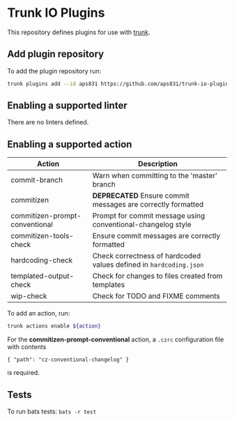 # Trunk IO Plugins

This repository defines plugins for use with [trunk](https://trunk.io/).

## Add plugin repository

To add the plugin repository run:

```bash
trunk plugins add --id aps831 https://github.com/aps831/trunk-io-plugins v2.1.5
```

## Enabling a supported linter

There are no linters defined.

## Enabling a supported action

| Action                         | Description                                                        |
| ------------------------------ | ------------------------------------------------------------------ |
| commit-branch                  | Warn when committing to the 'master' branch                        |
| commitizen                     | **DEPRECATED** Ensure commit messages are correctly formatted      |
| commitizen-prompt-conventional | Prompt for commit message using conventional-changelog style       |
| commitizen-tools-check         | Ensure commit messages are correctly formatted                     |
| hardcoding-check               | Check correctness of hardcoded values defined in `hardcoding.json` |
| templated-output-check         | Check for changes to files created from templates                  |
| wip-check                      | Check for TODO and FIXME comments                                  |

To add an action, run:

```bash
trunk actions enable ${action}
```

For the **commitizen-prompt-conventional** action, a `.czrc` configuration file with contents

```text
{ "path": "cz-conventional-changelog" }
```

is required.

## Tests

To run bats tests: `bats -r test`
